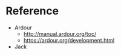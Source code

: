 <!--
{
  "title": "Ardour",
  "date": "2017-07-20T21:01:12+09:00",
  "category": "",
  "tags": [],
  "draft": true
}
-->

# Reference

- Ardour
  - http://manual.ardour.org/toc/
  - https://ardour.org/development.html
- Jack

